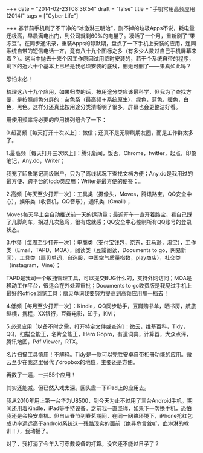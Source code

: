 +++
date = "2014-02-23T08:36:54"
draft = "false"
title = "手机常用高频应用(2014)"
tags = ["Cyber Life"]

+++
春节前手机刷了不干净的“冰激淋三明治”，删不掉的垃圾Apps不说，耗电量还极高，早晨满电出门，到公司就剩60%的电量了。凑活了一个月，重新刷了“果冻豆”。在同步通讯录，重装Apps的静默期，盘点了一下手机上安装的应用，连同系统自带的短信电话一齐，竟有八十九个图标之多（有多少人数过自己手机屏幕来着？）。这当中抛去十来个因工作原因试用临时安装的，若干个系统自带的程序，剩下的近六十个基本上已经是我必须安装的底线，删无可删了——果真如此吗？

恐怕未必！

梳理这八十九个应用，如果归类的话，按用途分类应该最科学，但我为了查找方便，是按照颜色分屏的：杂色系（最高频＋系统原生），绿色，蓝色，暖色，白色，黑色。这样分还真比按用途分类清晰明了很多，屏幕也会更整洁好看。

用使用频率将必要的应用排列组合了一下：

0.超高频［每天打开十次以上］：微信；还真不是无聊刷朋友圈，而是工作群太多了。

1.最高频［每天打开三次以上］：腾讯新闻，饭否，Chrome，twitter，起点，印象笔记，Any.do，Writer；

我充了印象笔记高级账户，只为了离线状况下查找文档方便；Any.do是我用过的最方便、跨平台的todo类应用；Writer是最方便的便签；。

2.高频［每天至少打开一次］：工具类（摄像头，Moves，腾讯路宝，QQ安全中心），娱乐类（收音机，QQ音乐），通讯类（Gmail）；

Moves每天早上会自动推送前一天的运动量；最近开车一直开着路宝，看自己踩了几脚刹车，拐过几次急弯，很有成就感；QQ安全中心控制所有QQ账号的登录状态。

3.中频［每周至少打开一次］：电商类（支付宝钱包，京东，亚马逊，淘宝），工作类（Email，TAPD，MOA），阅读类（豆瓣阅读，Documents to go，网易新闻），工具类（扇贝单词，自选股，中国空气质量指数，play商店），社交类（instagram，Vine）；

TAPD是我司一个敏捷管理工具，可以提交BUG什么的，支持外网访问；MOA是移动工作平台，很适合在外处理审批；Documents to go收费版是我见过手机上最好的office浏览工具；扇贝单词我要努力提高到高频应用那一档去！

4.低频［每月至少打开一次］：Kindle，QQ同步助手，豆瓣购书单，晒书房，航旅纵横，携程，XX银行，豆瓣电影，知乎，KM；

5.必须应用［以备不时之需，打开特定文件或查询］：微云，维基百科，Tidy，QQ，扫描全能王，名片全能王，Hero Gopro，有道词典，计算器，大众点评，腾讯地图，Pdf Viewer，RTX。

名片扫描工具慎用！不解释。Tidy是一款可以完胜安卓自带相册功能的应用。微云至少在我这里替代了dropbox的地位，主要还是方便。

再数了一遍，一共55个应用！

其实还能减。但已然入戏太深。回头盘一下iPad上的应用去。

我从2010年用上第一台华为U8500，到今天为止不过用了三台Android手机。期间还用着Kindle，iPad等手持设备。之前我一直坚称，如果下一次换手机，恐怕我还是会换安卓机。但自从春节到春茗期间，在同一网络环境下，iPhone抢红包成功率远远高于android系统这一残酷现实的面前（绝非危言耸听，血淋淋的教训！），我动摇了。

对了，我打消了今年入可穿戴设备的打算。没它还不能过日子了？